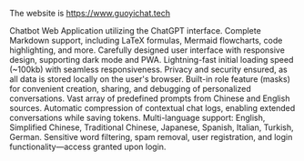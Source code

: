 The website is https://www.guoyichat.tech 


Chatbot Web Application utilizing the ChatGPT interface.
Complete Markdown support, including LaTeX formulas, Mermaid flowcharts, code highlighting, and more.
Carefully designed user interface with responsive design, supporting dark mode and PWA.
Lightning-fast initial loading speed (~100kb) with seamless responsiveness.
Privacy and security ensured, as all data is stored locally on the user's browser.
Built-in role feature (masks) for convenient creation, sharing, and debugging of personalized conversations.
Vast array of predefined prompts from Chinese and English sources.
Automatic compression of contextual chat logs, enabling extended conversations while saving tokens.
Multi-language support: English, Simplified Chinese, Traditional Chinese, Japanese, Spanish, Italian, Turkish, German.
Sensitive word filtering, spam removal, user registration, and login functionality—access granted upon login.
